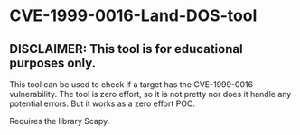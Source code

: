 # CVE-1999-0016-Land-DOS-tool

## DISCLAIMER: This tool is for educational purposes only. 

This tool can be used to check if a target has the CVE-1999-0016 vulnerability.
The tool is zero effort, so it is not pretty nor does it handle any potential errors. But it works as a zero effort POC.  

Requires the library Scapy.
